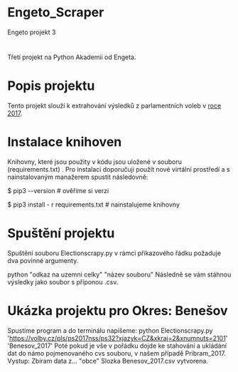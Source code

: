 # Engeto_Scraper

Engeto projekt 3
#
Třetí projekt na Python Akademii od Engeta.
#
# Popis projektu
Tento projekt slouží k extrahování výsledků z parlamentních voleb v [roce 2017](https://volby.cz/pls/ps2017nss/ps3?xjazyk=CZ).


#
# Instalace knihoven
Knihovny, které jsou použity v kódu jsou uložené v souboru (requirements.txt) . Pro instalaci doporučuji použít nové virtální prostředí a s nainstalovaným manažerem spustit následovně:

$ pip3 --version # ověříme si verzi

$ pip3 install - r requirements.txt # nainstalujeme knihovny

# Spuštění projektu
Spuštění souboru Electionscrapy.py v rámci příkazového řádku požaduje dva povinné argumenty.

python "odkaz na uzemni celky" "název souboru"
Následně se vám stáhnou výsledky jako soubor s příponou .csv.

# Ukázka projektu pro Okres: Benešov
Spustíme program a do terminálu napíšeme: python Electionscrapy.py 'https://volby.cz/pls/ps2017nss/ps32?xjazyk=CZ&xkraj=2&xnumnuts=2101' 'Benesov_2017'
Poté pokud je vše v pořádku dojde ke stahování a ukládání dat do námo pojmenovaného cvs souboru, v našem případě Pribram_2017.
Vystup:     Zbiram data z... "obce"
            Slozka Benesov_2017.csv vytvorena.








































